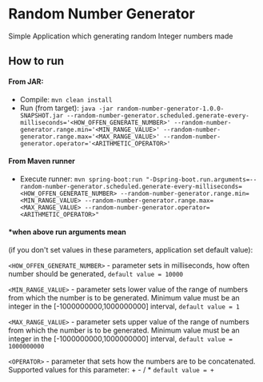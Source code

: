 # Random Number Generator
Simple Application which generating random Integer numbers made

## How to run

#### From JAR:
- Compile: `mvn clean install`
- Run (from target): `java -jar random-number-generator-1.0.0-SNAPSHOT.jar --random-number-generator.scheduled.generate-every-milliseconds='<HOW_OFFEN_GENERATE_NUMBER>' --random-number-generator.range.min='<MIN_RANGE_VALUE>' --random-number-generator.range.max='<MAX_RANGE_VALUE>' --random-number-generator.operator='<ARITHMETIC_OPERATOR>'`

#### From Maven runner
- Execute runner: `mvn spring-boot:run "-Dspring-boot.run.arguments=--random-number-generator.scheduled.generate-every-milliseconds=<HOW_OFFEN_GENERATE_NUMBER> --random-number-generator.range.min=<MIN_RANGE_VALUE> --random-number-generator.range.max=<MAX_RANGE_VALUE> --random-number-generator.operator=<ARITHMETIC_OPERATOR>"`

#### *when above run arguments mean 
(if you don't set values in these parameters, application set default value):

`<HOW_OFFEN_GENERATE_NUMBER>` - parameter sets in milliseconds, how often number should be generated, `default value = 10000`

`<MIN_RANGE_VALUE>` - parameter sets lower value of the range of numbers from which the number is to be generated. Minimum value must be an integer in the [-1000000000,1000000000] interval, `default value = 1`

`<MAX_RANGE_VALUE>` - parameter sets upper value of the range of numbers from which the number is to be generated. Minimum value must be an integer in the [-1000000000,1000000000] interval, `default value = 1000000000`

`<OPERATOR>` - parameter that sets how the numbers are to be concatenated. Supported values for this parameter: + - / * `default value = +`

